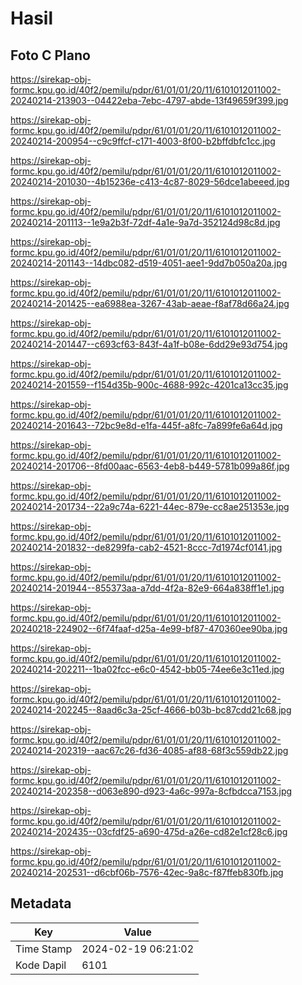# Hasil

## Foto C Plano

https://sirekap-obj-formc.kpu.go.id/40f2/pemilu/pdpr/61/01/01/20/11/6101012011002-20240214-213903--04422eba-7ebc-4797-abde-13f49659f399.jpg

https://sirekap-obj-formc.kpu.go.id/40f2/pemilu/pdpr/61/01/01/20/11/6101012011002-20240214-200954--c9c9ffcf-c171-4003-8f00-b2bffdbfc1cc.jpg

https://sirekap-obj-formc.kpu.go.id/40f2/pemilu/pdpr/61/01/01/20/11/6101012011002-20240214-201030--4b15236e-c413-4c87-8029-56dce1abeeed.jpg

https://sirekap-obj-formc.kpu.go.id/40f2/pemilu/pdpr/61/01/01/20/11/6101012011002-20240214-201113--1e9a2b3f-72df-4a1e-9a7d-352124d98c8d.jpg

https://sirekap-obj-formc.kpu.go.id/40f2/pemilu/pdpr/61/01/01/20/11/6101012011002-20240214-201143--14dbc082-d519-4051-aee1-9dd7b050a20a.jpg

https://sirekap-obj-formc.kpu.go.id/40f2/pemilu/pdpr/61/01/01/20/11/6101012011002-20240214-201425--ea6988ea-3267-43ab-aeae-f8af78d66a24.jpg

https://sirekap-obj-formc.kpu.go.id/40f2/pemilu/pdpr/61/01/01/20/11/6101012011002-20240214-201447--c693cf63-843f-4a1f-b08e-6dd29e93d754.jpg

https://sirekap-obj-formc.kpu.go.id/40f2/pemilu/pdpr/61/01/01/20/11/6101012011002-20240214-201559--f154d35b-900c-4688-992c-4201ca13cc35.jpg

https://sirekap-obj-formc.kpu.go.id/40f2/pemilu/pdpr/61/01/01/20/11/6101012011002-20240214-201643--72bc9e8d-e1fa-445f-a8fc-7a899fe6a64d.jpg

https://sirekap-obj-formc.kpu.go.id/40f2/pemilu/pdpr/61/01/01/20/11/6101012011002-20240214-201706--8fd00aac-6563-4eb8-b449-5781b099a86f.jpg

https://sirekap-obj-formc.kpu.go.id/40f2/pemilu/pdpr/61/01/01/20/11/6101012011002-20240214-201734--22a9c74a-6221-44ec-879e-cc8ae251353e.jpg

https://sirekap-obj-formc.kpu.go.id/40f2/pemilu/pdpr/61/01/01/20/11/6101012011002-20240214-201832--de8299fa-cab2-4521-8ccc-7d1974cf0141.jpg

https://sirekap-obj-formc.kpu.go.id/40f2/pemilu/pdpr/61/01/01/20/11/6101012011002-20240214-201944--855373aa-a7dd-4f2a-82e9-664a838ff1e1.jpg

https://sirekap-obj-formc.kpu.go.id/40f2/pemilu/pdpr/61/01/01/20/11/6101012011002-20240218-224902--6f74faaf-d25a-4e99-bf87-470360ee90ba.jpg

https://sirekap-obj-formc.kpu.go.id/40f2/pemilu/pdpr/61/01/01/20/11/6101012011002-20240214-202211--1ba02fcc-e6c0-4542-bb05-74ee6e3c11ed.jpg

https://sirekap-obj-formc.kpu.go.id/40f2/pemilu/pdpr/61/01/01/20/11/6101012011002-20240214-202245--8aad6c3a-25cf-4666-b03b-bc87cdd21c68.jpg

https://sirekap-obj-formc.kpu.go.id/40f2/pemilu/pdpr/61/01/01/20/11/6101012011002-20240214-202319--aac67c26-fd36-4085-af88-68f3c559db22.jpg

https://sirekap-obj-formc.kpu.go.id/40f2/pemilu/pdpr/61/01/01/20/11/6101012011002-20240214-202358--d063e890-d923-4a6c-997a-8cfbdcca7153.jpg

https://sirekap-obj-formc.kpu.go.id/40f2/pemilu/pdpr/61/01/01/20/11/6101012011002-20240214-202435--03cfdf25-a690-475d-a26e-cd82e1cf28c6.jpg

https://sirekap-obj-formc.kpu.go.id/40f2/pemilu/pdpr/61/01/01/20/11/6101012011002-20240214-202531--d6cbf06b-7576-42ec-9a8c-f87ffeb830fb.jpg


## Metadata

| Key        | Value               |
| ---------- | ------------------- |
| Time Stamp | 2024-02-19 06:21:02 |
| Kode Dapil | 6101                |



